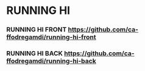 # RUNNING HI

### RUNNING HI FRONT https://github.com/ca-ffodregamdi/running-hi-front
### RUNNING HI BACK  https://github.com/ca-ffodregamdi/running-hi-back
